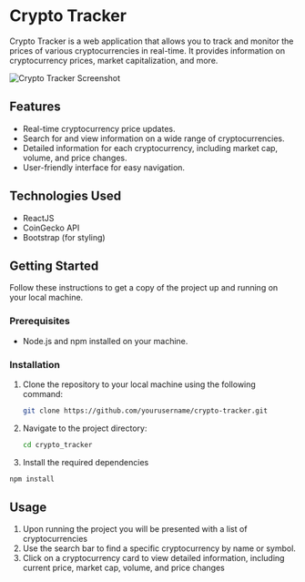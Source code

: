 # Crypto Tracker

Crypto Tracker is a web application that allows you to track and monitor the prices of various cryptocurrencies in real-time. It provides information on cryptocurrency prices, market capitalization, and more.

![Crypto Tracker Screenshot](screenshot.png)

## Features

- Real-time cryptocurrency price updates.
- Search for and view information on a wide range of cryptocurrencies.
- Detailed information for each cryptocurrency, including market cap, volume, and price changes.
- User-friendly interface for easy navigation.

## Technologies Used

- ReactJS
- CoinGecko API
- Bootstrap (for styling)

## Getting Started

Follow these instructions to get a copy of the project up and running on your local machine.

### Prerequisites

- Node.js and npm installed on your machine.

### Installation

1. Clone the repository to your local machine using the following command:

   ```bash
   git clone https://github.com/yourusername/crypto-tracker.git
   ```
2. Navigate to the project directory:
   ```bash
   cd crypto_tracker
   ```
3. Install the required dependencies 
    
```bash 
npm install
```
## Usage
1. Upon running the project you will be presented with a list of cryptocurrencies
2. Use the search bar to find a specific cryptocurrency by name or symbol.
3. Click on a cryptocurrency card to view detailed information, including current price, market cap, volume, and price changes
